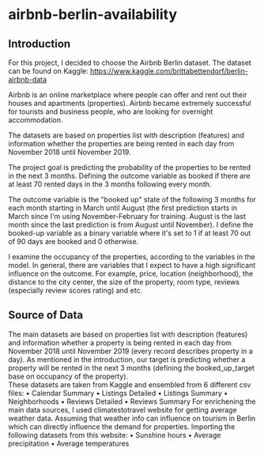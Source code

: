 # airbnb-berlin-availability
## Introduction

For this project, I decided to choose the Airbnb Berlin dataset. The dataset can be found on Kaggle:
https://www.kaggle.com/brittabettendorf/berlin-airbnb-data

Airbnb is an online marketplace where people can offer and rent out their houses and apartments (properties).
Airbnb became extremely successful for tourists and business people, who are looking for overnight accommodation.

The datasets are based on properties list with description (features) and information whether the properties are being rented in each day from November 2018 until November 2019.

The project goal is predicting the probability of the properties to be rented in the next 3 months. Defining the outcome variable as booked if there are at least 70 rented days in the 3 months following every month.

The outcome variable is the "booked up" state of the following 3 months for each month starting in March until August (the first prediction starts in March since I'm using November-February for training. August is the last month since the last prediction is from August until November).
I define the booked-up variable as a binary variable where it's set to 1 if at least 70 out of 90 days are booked and 0 otherwise.

I examine the occupancy of the properties, according to the variables in the model.
In general, there are variables that I expect to have a high significant influence on the outcome.
For example, price, location (neighborhood), the distance to the city center, the size of the property, room type, reviews (especially review scores rating) and etc.

## Source of Data

The main datasets are based on properties list with description (features) and information whether a property is being rented in each day from November 2018 until November 2019 (every record describes property in a day).
As mentioned in the introduction, our target is predicting whether a property will be rented in the next 3 months (defining the booked_up_target base on occupancy of the property).  
These datasets are taken from Kaggle and ensembled from 6 different csv files:
•	Calendar Summary
•	Listings Detailed
•	Listings Summary
•	Neighborhoods
•	Reviews Detailed
•	Reviews Summary
For enrichening the main data sources, I used climatestotravel website for getting average weather data. Assuming that weather info can influence on tourism in Berlin which can directly influence the demand for properties. 
Importing the following datasets from this website:
•	Sunshine hours
•	Average precipitation
•	Average temperatures





 

